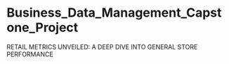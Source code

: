 # Business_Data_Management_Capstone_Project
RETAIL METRICS UNVEILED: A DEEP DIVE INTO GENERAL STORE PERFORMANCE
